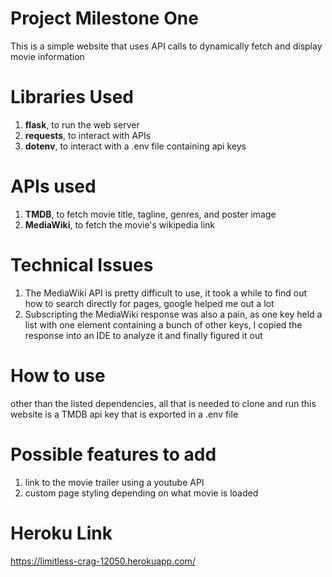 # Project Milestone One
This is a simple website that uses API calls to dynamically fetch and display movie information

# Libraries Used
1. **flask**, to run the web server
2. **requests**, to interact with APIs
3. **dotenv**, to interact with a .env file containing api keys

# APIs used
1. **TMDB**, to fetch movie title, tagline, genres, and poster image
2. **MediaWiki**, to fetch the movie's wikipedia link

# Technical Issues
1. The MediaWiki API is pretty difficult to use, it took a while to find out how to search directly for pages, google helped me out a lot
2. Subscripting the MediaWiki response was also a pain, as one key held a list with one element containing a bunch of other keys, I copied the response into an IDE to analyze it and finally figured it out

# How to use
other than the listed dependencies, all that is needed to clone and run this website is a TMDB api key that is exported in a .env file

# Possible features to add
1. link to the movie trailer using a youtube API
2. custom page styling depending on what movie is loaded

# Heroku Link
https://limitless-crag-12050.herokuapp.com/